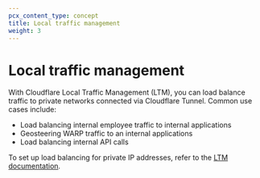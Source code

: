 ```yaml
---
pcx_content_type: concept
title: Local traffic management
weight: 3
---
```


# Local traffic management

With Cloudflare Local Traffic Management (LTM), you can load balance traffic to private networks connected via Cloudflare Tunnel. Common use cases include:

- Load balancing internal employee traffic to internal applications
- Geosteering WARP traffic to an internal applications
- Load balancing internal API calls

To set up load balancing for private IP addresses, refer to the [LTM documentation](/load-balancing/local-traffic-management/ltm-tunnels-setup/).
